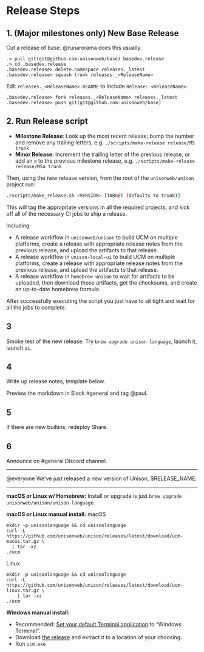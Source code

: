 # Release Steps

## 1. (Major milestones only) New Base Release

Cut a release of base. @runarorama does this usually.


```
.> pull git(git@github.com:unisonweb/base) basedev.release
.> cd .basedev.release
.basedev.release> delete.namespace releases._latest
.basedev.release> squash trunk releases._<ReleaseName>
```

Edit `releases._<ReleaseName>.README` to include `Release: <ReleaseName>`.

```
.basedev.release> fork releases._<ReleaseName> releases._latest
.basedev.release> push git(git@github.com:unisonweb/base)
```

## 2. Run Release script

* **Milestone Release**: Look up the most recent release; bump the number and remove any trailing letters, e.g. `./scripts/make-release release/M5 trunk`
* **Minor Release**: Increment the trailing letter of the previous release, or add an `a` to the previous milestone release, e.g. `./scripts/make-release release/M5a trunk`

Then, using the new release version, from the root of the `unisonweb/unison` project run:

```sh
./scripts/make_release.sh <VERSION> [TARGET (defaults to trunk)]
```

This will tag the appropriate versions in all the required projects, and kick off all of the necessary CI jobs to ship a release.

Including:

* A release workflow in `unisonweb/unison` to build UCM on multiple platforms, create a release with appropriate release notes from the previous release, and upload the artifacts to that release.
* A release workflow in `unison-local-ui` to build UCM on multiple platforms, create a release with appropriate release notes from the previous release, and upload the artifacts to that release.
* A release workflow in `homebrew-unison` to wait for artifacts to be uploaded, then download those artifacts, get the checksums, and create an up-to-date homebrew formula.

After successfully executing the script you just have to sit tight and wait for all the jobs to complete.

## 3

Smoke test of the new release. Try `brew upgrade unison-language`, launch it, launch `ui`.

## 4

Write up release notes, template below.

Preview the markdown in Slack #general and tag @paul.

## 5

If there are new builtins, redeploy Share.

## 6

Announce on #general Discord channel.

---

@everyone We've just released a new version of Unison, $RELEASE_NAME.

---

**macOS or Linux w/ Homebrew:**
Install or upgrade is just `brew upgrade unisonweb/unison/unison-language`.

**macOS or Linux manual install:**
macOS
```
mkdir -p unisonlanguage && cd unisonlanguage
curl -L https://github.com/unisonweb/unison/releases/latest/download/ucm-macos.tar.gz \
  | tar -xz
./ucm
```
Linux
```
mkdir -p unisonlanguage && cd unisonlanguage
curl -L https://github.com/unisonweb/unison/releases/latest/download/ucm-linux.tar.gz \
    | tar -xz
./ucm
```

**Windows manual install:**
* Recommended: [Set your default Terminal application](https://devblogs.microsoft.com/commandline/windows-terminal-as-your-default-command-line-experience/) to “Windows Terminal”.
* Download [the release](https://github.com/unisonweb/unison/releases/download/release%2FM5h/ucm-windows.zip) and extract it to a location of your choosing.
* Run `ucm.exe`
